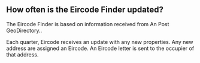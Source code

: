##  How often is the Eircode Finder updated?

The Eircode Finder is based on information received from An Post
GeoDirectory..

Each quarter, Eircode receives an update with any new properties. Any new
address are assigned an Eircode. An Eircode letter is sent to the occupier of
that address.
